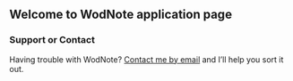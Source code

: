 ## Welcome to WodNote application page

### Support or Contact

Having trouble with WodNote? [Contact me by email](mailto:training@mig35.com) and I’ll help you sort it out.
